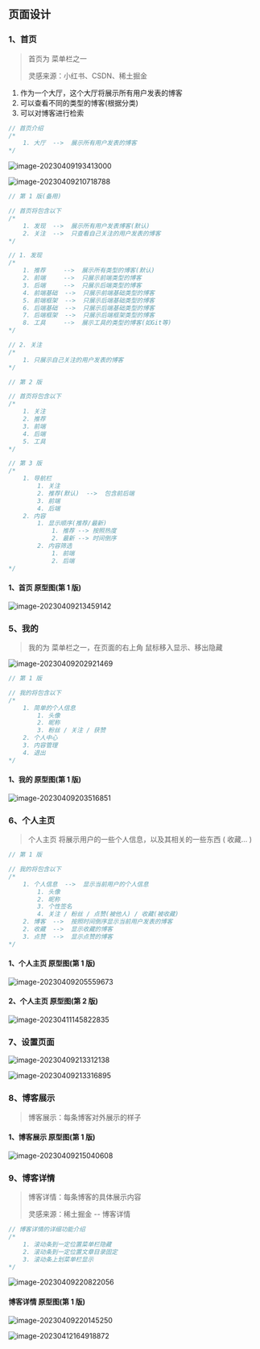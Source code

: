 ## 页面设计

### 1、首页

> 首页为 菜单栏之一
>
> 灵感来源：小红书、CSDN、稀土掘金

1.  作为一个大厅，这个大厅将展示所有用户发表的博客
2.  可以查看不同的类型的博客(根据分类)
3.  可以对博客进行检索

```js
// 首页介绍
/*
	1. 大厅  -->  展示所有用户发表的博客
*/
```

![image-20230409193413000](assets/image-20230409193413000.png)

![image-20230409210718788](assets/image-20230409210718788.png)

```js
// 第 1 版(备用)

// 首页将包含以下
/*
	1. 发现  -->  展示所有用户发表博客(默认)
	2. 关注  -->  只查看自己关注的用户发表的博客
*/

// 1. 发现
/*
	1. 推荐     -->  展示所有类型的博客(默认)
	2. 前端     -->  只展示前端类型的博客
	3. 后端     -->  只展示后端类型的博客
	4. 前端基础  -->  只展示前端基础类型的博客
	5. 前端框架  -->  只展示后端基础类型的博客
	6. 后端基础  -->  只展示后端基础类型的博客
	7. 后端框架  -->  只展示后端框架类型的博客
	8. 工具     -->  展示工具的类型的博客(如Git等)
*/

// 2. 关注
/*
	1. 只展示自己关注的用户发表的博客
*/
```

```js
// 第 2 版

// 首页将包含以下
/*
	1. 关注
	2. 推荐
	3. 前端
	4. 后端
	5. 工具
*/
```

```js
// 第 3 版
/*
	1. 导航栏
		1. 关注
		2. 推荐(默认)  -->  包含前后端
		3. 前端
		4. 后端
	2. 内容
		1. 显示顺序(推荐/最新)
			1. 推荐 --> 按照热度
			2. 最新 --> 时间倒序
		2. 内容筛选
			1. 前端
			2. 后端
*/
```



#### 1、首页 原型图(第 1 版)

![image-20230409213459142](assets/image-20230409213459142.png)

### 5、我的

> 我的为 菜单栏之一，在页面的右上角 鼠标移入显示、移出隐藏

![image-20230409202921469](assets/image-20230409202921469.png)

```js
// 第 1 版

// 我的将包含以下
/*
	1. 简单的个人信息
		1. 头像
		2. 昵称
		3. 粉丝 / 关注 / 获赞
	2. 个人中心
	3. 内容管理
	4. 退出
*/
```

#### 1、我的 原型图(第 1 版)

![image-20230409203516851](assets/image-20230409203516851.png)

### 6、个人主页

> 个人主页 将展示用户的一些个人信息，以及其相关的一些东西 ( 收藏... )

```js
// 第 1 版

// 我的将包含以下
/*
	1. 个人信息  -->  显示当前用户的个人信息
		1. 头像
		2. 昵称
		3. 个性签名
		4. 关注 / 粉丝 / 点赞(被他人) / 收藏(被收藏)
	2. 博客  -->  按照时间倒序显示当前用户发表的博客
	2. 收藏  -->  显示收藏的博客
	3. 点赞  -->  显示点赞的博客
*/
```

#### 1、个人主页 原型图(第 1 版)

![image-20230409205559673](assets/image-20230409205559673.png)

#### 2、个人主页 原型图(第 2 版)

![image-20230411145822835](assets/image-20230411145822835.png)

### 7、设置页面

![image-20230409213312138](assets/image-20230409213312138.png)



![image-20230409213316895](assets/image-20230409213316895.png)

### 8、博客展示

> 博客展示：每条博客对外展示的样子

#### 1、博客展示 原型图(第 1 版)

![image-20230409215040608](assets/image-20230409215040608.png)

### 9、博客详情

> 博客详情：每条博客的具体展示内容
>
> 灵感来源：稀土掘金 -- 博客详情

```js
// 博客详情的详细功能介绍
/*
	1. 滚动条到一定位置菜单栏隐藏
	2. 滚动条到一定位置文章目录固定
	3. 滚动条上划菜单栏显示
*/
```

![image-20230409220822056](assets/image-20230409220822056.png)

#### 博客详情 原型图(第 1 版)

![image-20230409220145250](assets/image-20230409220145250.png)

![image-20230412164918872](assets/image-20230412164918872.png)

































































